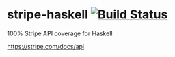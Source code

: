 stripe-haskell [![Build Status](https://travis-ci.org/dmjio/stripe-haskell.svg)](https://travis-ci.org/dmjio/stripe-haskell)
========
100% Stripe API coverage for Haskell

https://stripe.com/docs/api

